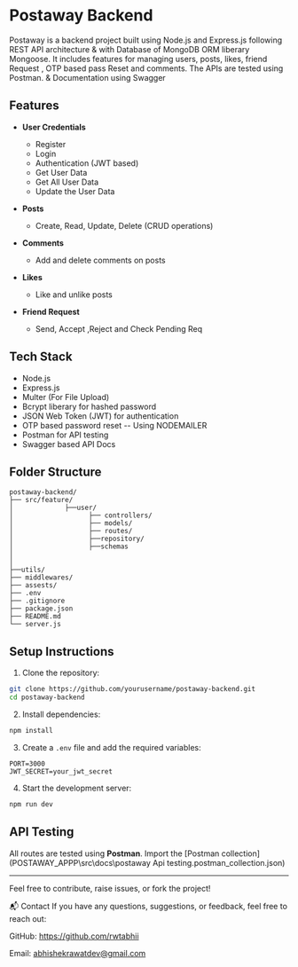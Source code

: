 # Postaway Backend

Postaway is a backend project built using Node.js and Express.js following REST API architecture & with Database of MongoDB ORM liberary Mongoose. It includes features for managing users, posts, likes, friend Request , OTP based pass Reset  and comments. The APIs are tested using Postman. & Documentation using Swagger

## Features

- **User Credentials**
  - Register
  - Login
  - Authentication (JWT based)
  - Get User Data
  - Get All User Data
  - Update the User Data 

- **Posts**
  - Create, Read, Update, Delete (CRUD operations)

- **Comments**
  - Add and delete comments on posts

- **Likes**
  - Like and unlike posts

- **Friend Request**
  - Send, Accept ,Reject and Check Pending Req 

## Tech Stack

- Node.js
- Express.js
- Multer (For File Upload)
- Bcrypt liberary for hashed password 
- JSON Web Token (JWT) for authentication
- OTP based password reset -- Using NODEMAILER
- Postman for API testing
- Swagger based API Docs 

## Folder Structure
```
postaway-backend/
├── src/feature/
│             ├──user/               
│                   ├── controllers/ 
│                   ├── models/
│                   ├── routes/
│                   ├──repository/
│                   ├──schemas            
│        
│  
├──utils/
├── middlewares/
├── assests/            
├── .env
├── .gitignore
├── package.json
├── README.md
└── server.js
```

## Setup Instructions

1. Clone the repository:
```bash
git clone https://github.com/yourusername/postaway-backend.git
cd postaway-backend
```

2. Install dependencies:
```bash
npm install
```

3. Create a `.env` file and add the required variables:
```
PORT=3000
JWT_SECRET=your_jwt_secret
```

4. Start the development server:
```bash
npm run dev
```

## API Testing

All routes are tested using **Postman**. 
Import the [Postman collection] (POSTAWAY_APPP\src\docs\postaway Api testing.postman_collection.json)

---

Feel free to contribute, raise issues, or fork the project!

📬 Contact
If you have any questions, suggestions, or feedback, feel free to reach out:

GitHub: https://github.com/rwtabhii

Email: abhishekrawatdev@gmail.com

